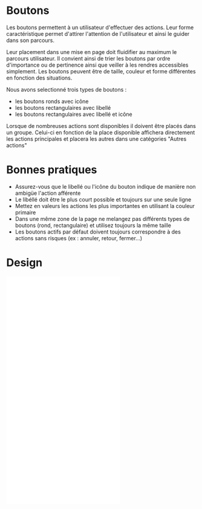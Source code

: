 # Boutons

Les boutons permettent à un utilisateur d'effectuer des actions. Leur forme caractéristique permet d'attirer l'attention de l'utilisateur et ainsi le guider dans son parcours. 

Leur placement dans une mise en page doit fluidifier au maximum le parcours utilisateur. Il convient ainsi de trier les boutons par ordre d'importance ou de pertinence ainsi que veiller à les rendres accessibles simplement.
Les boutons peuvent être de taille, couleur et forme différentes en fonction des situations. 

Nous avons selectionné trois types de boutons : 

 - les boutons ronds avec icône
 - les boutons rectangulaires avec libellé
 - les boutons rectangulaires avec libellé et icône
 
Lorsque de nombreuses actions sont disponibles il doivent être placés dans un groupe. Celui-ci en fonction de la place disponible affichera directement les actions principales et placera les autres dans une catégories "Autres actions" 

# Bonnes pratiques

- Assurez-vous que le libellé ou l'icône du bouton indique de manière non ambigüe l'action afférente
- Le libéllé doit être le plus court possible et toujours sur une seule ligne
- Mettez en valeurs les actions les plus importantes en utilisant la couleur primaire
- Dans une même zone de la page ne melangez pas différents types de boutons (rond, rectangulaire) et utilisez toujours la même taille
- Les boutons actifs par défaut doivent toujours correspondre à des actions sans risques (ex : annuler, retour, fermer...)

# Design

<iframe src="/design-system/iframes/molecules/buttons.html" height="600px" scrolling="no" style="border:none;" ></iframe>